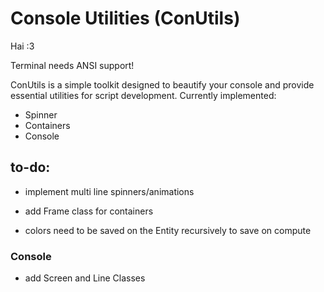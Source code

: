 # Console Utilities (ConUtils)

Hai :3 

Terminal needs ANSI support!

ConUtils is a simple toolkit designed to beautify your console and provide essential utilities for script development.
Currently implemented:

- Spinner
- Containers
- Console

## to-do:

- implement multi line spinners/animations
- add Frame class for containers

- colors need to be saved on the Entity recursively to save on compute

### Console

- add Screen and Line Classes